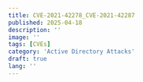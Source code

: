 ```yaml
---
title: CVE-2021-42278_CVE-2021-42287
published: 2025-04-18
description: ''
image: ''
tags: [CVEs]
category: 'Active Directory Attacks'
draft: true 
lang: ''
---
```

